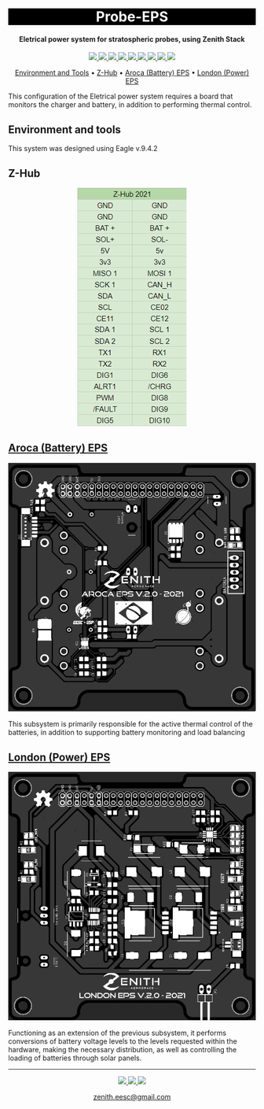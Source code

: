 <h1 align="center" style="color:white; background-color:black">Probe-EPS</h1>
<h4 align="center">Eletrical power system for stratospheric probes, using Zenith Stack</h4>

<p align="center">
	<a href="http://zenith.eesc.usp.br/">
    <img src="https://img.shields.io/badge/Zenith-Embarcados-black?style=for-the-badge"/>
    </a>
    <a href="https://eesc.usp.br/">
    <img src="https://img.shields.io/badge/Linked%20to-EESC--USP-black?style=for-the-badge"/>
    </a>
    <a href="https://github.com/zenitheesc/Probe-EPS/blob/main/LICENSE">
    <img src="https://img.shields.io/github/license/zenitheesc/Probe-EPS?style=for-the-badge"/>
    </a>
    <a href="https://github.com/zenitheesc/Probe-EPS/issues">
    <img src="https://img.shields.io/github/issues/zenitheesc/Probe-EPS?style=for-the-badge"/>
    </a>
    <a href="https://github.com/zenitheesc/Probe-EPS/commits/main">
    <img src="https://img.shields.io/github/commit-activity/m/zenitheesc/Probe-EPS?style=for-the-badge">
    </a>
    <a href="https://github.com/zenitheesc/Probe-EPS/graphs/contributors">
    <img src="https://img.shields.io/github/contributors/zenitheesc/Probe-EPS?style=for-the-badge"/>
    </a>
    <a href="https://github.com/zenitheesc/Probe-EPS/commits/main">
    <img src="https://img.shields.io/github/last-commit/zenitheesc/Probe-EPS?style=for-the-badge"/>
    </a>
    <a href="https://github.com/zenitheesc/Probe-EPS/issues">
    <img src="https://img.shields.io/github/issues-raw/zenitheesc/Probe-EPS?style=for-the-badge" />
    </a>
    <a href="https://github.com/zenitheesc/Probe-EPS/pulls">
    <img src = "https://img.shields.io/github/issues-pr-raw/zenitheesc/Probe-EPS?style=for-the-badge">
    </a>
</p>

<p align="center">
    <a href="#environment-and-tools">Environment and Tools</a> •
    <a href="#z-hub">Z-Hub</a> •
    <a href="#aroca-(battery)-eps">Aroca (Battery) EPS</a> •
    <a href="#london-(power)-eps">London (Power) EPS</a>
</p>

This configuration of the Eletrical power system requires a board that monitors the charger and battery, in addition to performing thermal control.

## Environment and tools

This system was designed using Eagle v.9.4.2

## Z-Hub

<p align = "center">
<img src="https://github.com/zenitheesc/Probe-EPS/blob/main/Images/Z-Hub.png"/>
</p>

<a href="https://github.com/zenitheesc/Probe-EPS/tree/main/Hardware/Aroca_EPS-v.2.0"><h2>Aroca (Battery) EPS</h2></a>

<p align = "center">
<img src="https://github.com/zenitheesc/Probe-EPS/blob/main/Images/Aroca.png"/>
</p>

This subsystem is primarily responsible for the active thermal control of the batteries, in addition to supporting battery monitoring and load balancing

<a href="https://github.com/zenitheesc/Probe-EPS/tree/main/Hardware/London_EPS-v.2.0"><h2>London (Power) EPS</h2></a>

<p align = "center">
<img src="https://github.com/zenitheesc/Probe-EPS/blob/main/Images/London.png"/>
</p>

Functioning as an extension of the previous subsystem, it performs conversions of battery voltage levels to the levels requested within the hardware, making the necessary distribution, as well as controlling the loading of batteries through solar panels.

---

<p align="center">
    <a href="http://zenith.eesc.usp.br">
    <img src="https://img.shields.io/badge/Check%20out-Zenith's Oficial Website-black?style=for-the-badge" />
    </a> 
    <a href="https://www.facebook.com/zenitheesc">
    <img src="https://img.shields.io/badge/Like%20us%20on-facebook-blue?style=for-the-badge"/>
    </a> 
    <a href="https://www.instagram.com/zenith_eesc/">
    <img src="https://img.shields.io/badge/Follow%20us%20on-Instagram-red?style=for-the-badge"/>
    </a>

</p>
<p align = "center">
<a href="zenith.eesc@gmail.com">zenith.eesc@gmail.com</a>
</p>
